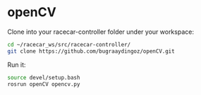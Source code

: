 # openCV

Clone into your racecar-controller folder under your workspace:
```sh
cd ~/racecar_ws/src/racecar-controller/
git clone https://github.com/bugraaydingoz/openCV.git
```

Run it:
```sh
source devel/setup.bash
rosrun openCV opencv.py
```
